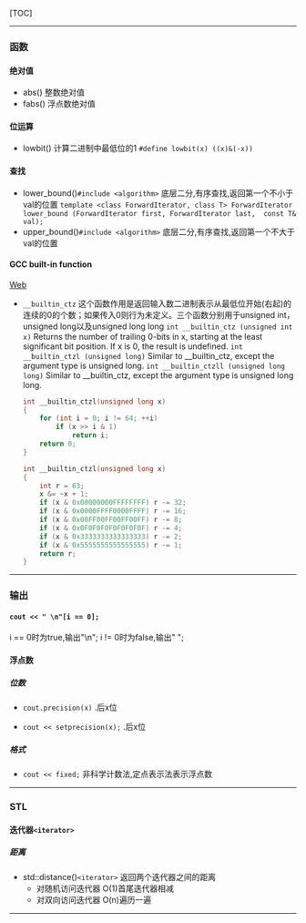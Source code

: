[TOC]

***

### 函数

#### 绝对值
* abs()
整数绝对值
* fabs()
浮点数绝对值

#### 位运算
* lowbit()
计算二进制中最低位的1
`
#define lowbit(x) ((x)&(-x))
`

#### 查找
* lower_bound()`#include <algorithm>`
底层二分,有序查找,返回第一个不小于val的位置
`
template <class ForwardIterator, class T>
ForwardIterator lower_bound (ForwardIterator first, ForwardIterator last,  const T& val);
`
* upper_bound()`#include <algorithm>`
底层二分,有序查找,返回第一个不大于val的位置


#### GCC built-in function
[Web](https://gcc.gnu.org/onlinedocs/gcc/Other-Builtins.html)
* `__builtin_ctz`
这个函数作用是返回输入数二进制表示从最低位开始(右起)的连续的0的个数；如果传入0则行为未定义。三个函数分别用于unsigned int，unsigned long以及unsigned long long
`int __builtin_ctz (unsigned int x)`
Returns the number of trailing 0-bits in x, starting at the least significant bit position. If x is 0, the result is undefined.
`int __builtin_ctzl (unsigned long)`
Similar to __builtin_ctz, except the argument type is unsigned long.
`int __builtin_ctzll (unsigned long long)`
Similar to __builtin_ctz, except the argument type is unsigned long long.

    ```c
    int __builtin_ctzl(unsigned long x) 
    {
        for (int i = 0; i != 64; ++i)
            if (x >> i & 1) 
                return i;
        return 0;
    }
    ```
    ```c
    int __builtin_ctzl(unsigned long x) 
    {
        int r = 63;
        x &= ~x + 1;
        if (x & 0x00000000FFFFFFFF) r -= 32;
        if (x & 0x0000FFFF0000FFFF) r -= 16;
        if (x & 0x00FF00FF00FF00FF) r -= 8;
        if (x & 0x0F0F0F0F0F0F0F0F) r -= 4;
        if (x & 0x3333333333333333) r -= 2;
        if (x & 0x5555555555555555) r -= 1;
        return r;
    }
    ```



***

### 输出

#### `cout << " \n"[i == 0];`
i == 0时为true,输出"\n";
i != 0时为false,输出" ";

#### 浮点数

##### 位数
* `cout.precision(x)`
.后x位

* `cout << setprecision(x);`
.后x位

##### 格式
* `cout << fixed;`
非科学计数法,定点表示法表示浮点数


***

### STL

#### 迭代器`<iterator>`

##### 距离
* std::distance()`<iterator>`
返回两个迭代器之间的距离
    * 对随机访问迭代器
    O(1)首尾迭代器相减
    * 对双向访问迭代器
    O(n)遍历一遍





***


